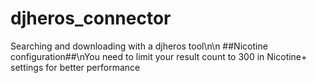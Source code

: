 # djheros_connector
Searching and downloading with a djheros tool\n\n ##Nicotine configuration##\nYou need to limit your result count to 300 in Nicotine+ settings for better performance
